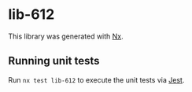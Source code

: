 # lib-612

This library was generated with [Nx](https://nx.dev).

## Running unit tests

Run `nx test lib-612` to execute the unit tests via [Jest](https://jestjs.io).
